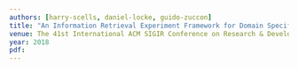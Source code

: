 ```yaml
---
authors: [harry-scells, daniel-locke, guido-zuccon]
title: "An Information Retrieval Experiment Framework for Domain Specific Applications"
venue: The 41st International ACM SIGIR Conference on Research & Development in Information Retrieval
year: 2018
pdf: 
---
```

